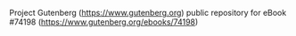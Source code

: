 Project Gutenberg (https://www.gutenberg.org) public repository for eBook #74198 (https://www.gutenberg.org/ebooks/74198)
